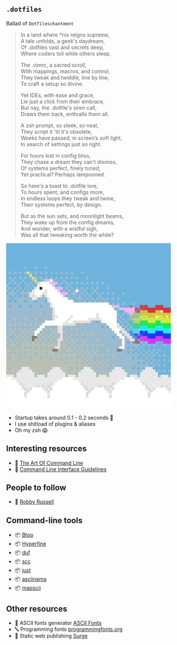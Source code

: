 
## `.dotfiles`

Ballad of `Dotfileschantment`

>In a land where *nix reigns supreme,  
>A tale unfolds, a geek's daydream,  
>Of .dotfiles vast and secrets deep,  
>Where coders toil while others sleep.  
>
>The .vimrc, a sacred scroll,  
>With mappings, macros, and control,  
>They tweak and twiddle, line by line,  
>To craft a setup so divine.  
>
>Yet IDEs, with ease and grace,  
>Lie just a click from their embrace,  
>But nay, the .dotfile's siren call,  
>Draws them back, enthralls them all. 
>
>A zsh prompt, so sleek, so neat,  
>They script it 'til it's obsolete,  
>Weeks have passed, in screen’s soft light,  
>In search of settings just so right.  
>
>For hours lost in config bliss,  
>They chase a dream they can't dismiss,  
>Of systems perfect, finely tuned,  
>Yet practical? Perhaps lampooned.  
>
>So here's a toast to .dotfile lore,  
>To hours spent, and configs more,  
>In endless loops they tweak and twine,  
>Their systems perfect, by design.  
>
>But as the sun sets, and moonlight beams,  
>They wake up from the config dreams,  
>And wonder, with a wistful sigh,  
>Was all that tweaking worth the while?  

![Unicorns](./unicorn.webp)

- Startup takes around 0.1 - 0.2 seconds 🎉
- I use shitload of plugins & aliases
- Oh my zsh 😱

## Interesting resources
- 🔗 [The Art Of Command Line](https://github.com/jlevy/the-art-of-command-line)
- 🔗 [Command Line Interface Guidelines](https://clig.dev/#foreword)

## People to follow
- 🔗 [Robby Russell](https://github.com/robbyrussell)

## Command-line tools
- 📦 [Btop](https://github.com/aristocratos/btop)
- 📦 [Hyperfine](https://github.com/sharkdp/hyperfine)
- 📦 [duf](https://github.com/muesli/duf)
- 📦 [scc](https://github.com/boyter/scc)
- 📦 [just](https://github.com/casey/just)
- 📦 [asciinema](https://asciinema.org/)
- 📦 [mapscii](https://github.com/rastapasta/mapscii)

## Other resources
- 🔗 ASCII fonts generator [ASCII Fonts](https://patorjk.com/software/taag/#p=display&h=2&f=Banner3-D&t=text%0A)
- 🔤 Programming fonts [programmingfonts.org](https://www.programmingfonts.org/#monaspace-neon)
- 🚀 Static web publishing [Surge](https://surge.sh/)
